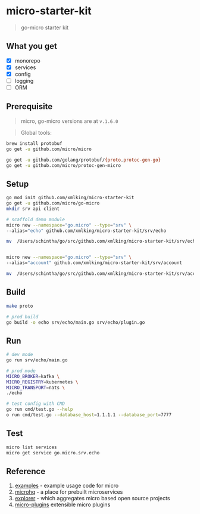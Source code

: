 # micro-starter-kit

> go-micro starter kit

## What you get

- [x] monorepo
- [x] services
- [x] config
- [ ] logging
- [ ] ORM

## Prerequisite

> micro, go-micro versions are at `v.1.6.0`

> Global tools:

```bash
brew install protobuf
go get -u github.com/micro/micro

go get -u github.com/golang/protobuf/{proto,protoc-gen-go}
go get -u github.com/micro/protoc-gen-micro
```

## Setup

```bash
go mod init github.com/xmlking/micro-starter-kit
go get -u github.com/micro/go-micro
mkdir srv api client

# scaffold demo module
micro new --namespace="go.micro" --type="srv" \
--alias="echo" github.com/xmlking/micro-starter-kit/srv/echo

mv  /Users/schintha/go/src/github.com/xmlking/micro-starter-kit/srv/echo srv


micro new --namespace="go.micro" --type="srv" \
--alias="account" github.com/xmlking/micro-starter-kit/srv/account

mv  /Users/schintha/go/src/github.com/xmlking/micro-starter-kit/srv/account srv
```

## Build

```bash
make proto

# prod build
go build -o echo srv/echo/main.go srv/echo/plugin.go
```

## Run

```bash
# dev mode
go run srv/echo/main.go

# prod mode
MICRO_BROKER=kafka \
MICRO_REGISTRY=kubernetes \
MICRO_TRANSPORT=nats \
./echo

# test config with CMD
go run cmd/test.go --help
o run cmd/test.go --database_host=1.1.1.1 --database_port=7777
```

## Test

```bash
micro list services
micro get service go.micro.srv.echo
```

## Reference

1. [examples](https://github.com/micro/examples) - example usage code for micro
2. [microhq](https://github.com/microhq) - a place for prebuilt microservices
3. [explorer](https://micro.mu/explore/) - which aggregates micro based open source projects
4. [micro-plugins](https://github.com/micro/go-plugins) extensible micro plugins
